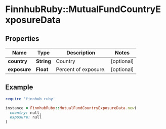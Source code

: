 # FinnhubRuby::MutualFundCountryExposureData

## Properties

| Name | Type | Description | Notes |
| ---- | ---- | ----------- | ----- |
| **country** | **String** | Country | [optional] |
| **exposure** | **Float** | Percent of exposure. | [optional] |

## Example

```ruby
require 'finnhub_ruby'

instance = FinnhubRuby::MutualFundCountryExposureData.new(
  country: null,
  exposure: null
)
```

